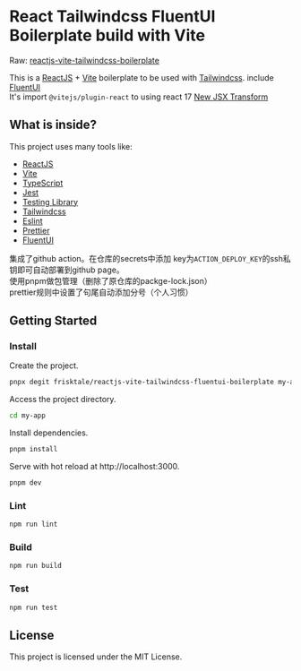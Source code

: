 # React Tailwindcss FluentUI Boilerplate build with Vite

Raw: [reactjs-vite-tailwindcss-boilerplate
](https://github.com/joaopaulomoraes/reactjs-vite-tailwindcss-boilerplate)

This is a [ReactJS](https://reactjs.org) + [Vite](https://vitejs.dev) boilerplate to be used with [Tailwindcss](https://tailwindcss.com).
include [FluentUI](https://developer.microsoft.com/zh-CN/fluentui#/)  
It's import `@vitejs/plugin-react` to using react 17 [New JSX Transform](https://reactjs.org/blog/2020/09/22/introducing-the-new-jsx-transform.html)
## What is inside?

This project uses many tools like:

- [ReactJS](https://reactjs.org)
- [Vite](https://vitejs.dev)
- [TypeScript](https://www.typescriptlang.org)
- [Jest](https://jestjs.io)
- [Testing Library](https://testing-library.com)
- [Tailwindcss](https://tailwindcss.com)
- [Eslint](https://eslint.org)
- [Prettier](https://prettier.io)
- [FluentUI](https://developer.microsoft.com/zh-CN/fluentui#/)


集成了github action。在仓库的secrets中添加 key为`ACTION_DEPLOY_KEY`的ssh私钥即可自动部署到github page。  
使用pnpm做包管理（删除了原仓库的packge-lock.json）  
prettier规则中设置了句尾自动添加分号（个人习惯）  
## Getting Started

### Install

Create the project.

```bash
pnpx degit frisktale/reactjs-vite-tailwindcss-fluentui-boilerplate my-app
```

Access the project directory.

```bash
cd my-app
```

Install dependencies.

```bash
pnpm install
```

Serve with hot reload at http://localhost:3000.

```bash
pnpm dev
```

### Lint

```bash
npm run lint
```

### Build

```bash
npm run build
```

### Test

```bash
npm run test
```

## License

This project is licensed under the MIT License.
